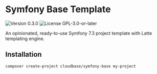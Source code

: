 # Symfony Base Template

<p>
<!-- Version Badge -->
<img src="https://img.shields.io/badge/Version-0.3.0-blue" alt="Version 0.3.0">
<!-- License Badge -->
<img src="https://img.shields.io/badge/License-GPL--3.0--or--later-40adbc" alt="License GPL-3.0-or-later">
</p>

An opinionated, ready-to-use Symfony 7.3 project template with Latte templating engine.

## Installation

```bash
composer create-project cloudbase/symfony-base my-project
```